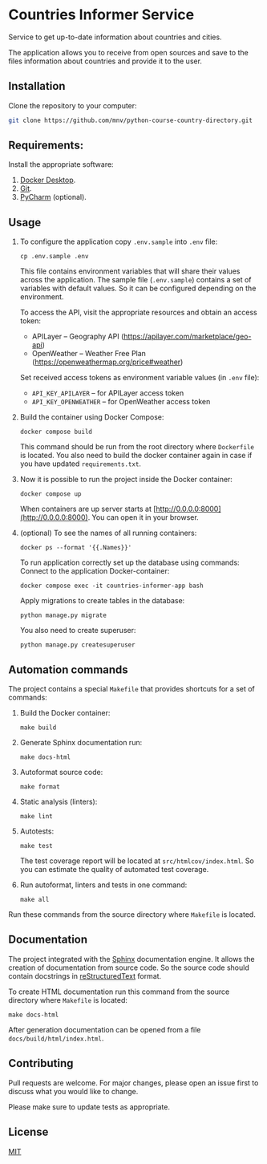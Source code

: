 # Countries Informer Service

Service to get up-to-date information about countries and cities.

The application allows you to receive from open sources and save to the files information about countries and provide it to the user.

## Installation

Clone the repository to your computer:
```bash
git clone https://github.com/mnv/python-course-country-directory.git
```

## Requirements:

Install the appropriate software:

1. [Docker Desktop](https://www.docker.com).
2. [Git](https://github.com/git-guides/install-git).
3. [PyCharm](https://www.jetbrains.com/ru-ru/pycharm/download) (optional).

## Usage

1. To configure the application copy `.env.sample` into `.env` file:
    ```shell
    cp .env.sample .env
    ```

    This file contains environment variables that will share their values across the application.
    The sample file (`.env.sample`) contains a set of variables with default values. 
    So it can be configured depending on the environment.

    To access the API, visit the appropriate resources and obtain an access token:
    - APILayer – Geography API (https://apilayer.com/marketplace/geo-api)
    - OpenWeather – Weather Free Plan (https://openweathermap.org/price#weather)

    Set received access tokens as environment variable values (in `.env` file):
    - `API_KEY_APILAYER` – for APILayer access token
    - `API_KEY_OPENWEATHER` – for OpenWeather access token

2. Build the container using Docker Compose:
    ```shell
    docker compose build
    ```
    This command should be run from the root directory where `Dockerfile` is located.
    You also need to build the docker container again in case if you have updated `requirements.txt`.

3. Now it is possible to run the project inside the Docker container:
    ```shell
    docker compose up
    ```
   When containers are up server starts at [http://0.0.0.0:8000](http://0.0.0.0:8000). You can open it in your browser.

4. (optional) To see the names of all running containers:
    ```shell
    docker ps --format '{{.Names}}'
    ```

   To run application correctly set up the database using commands:
    Connect to the application Docker-container:
    ```shell
    docker compose exec -it countries-informer-app bash
    ```
   Apply migrations to create tables in the database:
    ```shell
    python manage.py migrate
    ```

   You also need to create superuser:
   ```shell
   python manage.py createsuperuser
   ```

## Automation commands

The project contains a special `Makefile` that provides shortcuts for a set of commands:
1. Build the Docker container:
    ```shell
    make build
    ```

2. Generate Sphinx documentation run:
    ```shell
    make docs-html
    ```

3. Autoformat source code:
    ```shell
    make format
    ```

4. Static analysis (linters):
    ```shell
    make lint
    ```

5. Autotests:
    ```shell
    make test
    ```

    The test coverage report will be located at `src/htmlcov/index.html`. 
    So you can estimate the quality of automated test coverage.

6. Run autoformat, linters and tests in one command:
    ```shell
    make all
    ```

Run these commands from the source directory where `Makefile` is located.

## Documentation

The project integrated with the [Sphinx](https://www.sphinx-doc.org/en/master/) documentation engine. 
It allows the creation of documentation from source code. 
So the source code should contain docstrings in [reStructuredText](https://docutils.sourceforge.io/rst.html) format.

To create HTML documentation run this command from the source directory where `Makefile` is located:
```shell
make docs-html
```

After generation documentation can be opened from a file `docs/build/html/index.html`.

## Contributing
Pull requests are welcome. For major changes, please open an issue first to discuss what you would like to change.

Please make sure to update tests as appropriate.

## License
[MIT](https://choosealicense.com/licenses/mit/)
